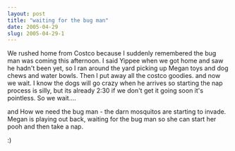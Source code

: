 ```yaml
---
layout: post
title: "waiting for the bug man"
date: 2005-04-29
slug: 2005-04-29-1
---
```


We rushed home from Costco because I suddenly remembered the bug man was coming this afternoon.  I said Yippee when we got home and saw he hadn&apos;t been yet, so I ran around the yard picking up Megan toys and dog chews and water bowls.  Then I put away all the costco goodies.  and now we wait.  I know the dogs will go crazy when he arrives so starting the nap process is silly, but its already 2:30 if we don&apos;t get it going soon it&apos;s pointless.  So we wait....

and How we need the bug man - the darn mosquitos are starting to invade.   Megan is playing out back, waiting for the bug man so she can start her pooh and then take a nap.

:)

